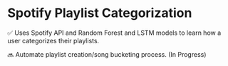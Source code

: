 # Spotify Playlist Categorization

✅ Uses Spotify API and Random Forest and LSTM models to learn how a user
categorizes their playlists.

🔜 Automate playlist creation/song bucketing process. (In Progress)


